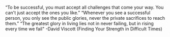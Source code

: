 “To be successful, you must accept all challenges that come your way. You can't just accept the ones you like.” “Whenever you see a successful person, you only see the public glories, never the private sacrifices to reach them.” “The greatest glory in living lies not in never failing, but in rising every time we fail"
-David Viscott (Finding Your Strength in Difficult Times)
